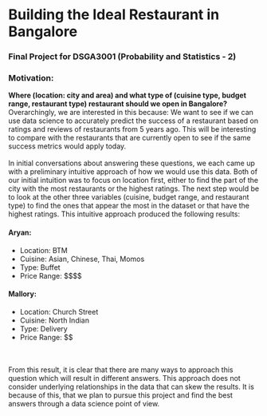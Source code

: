 # Building the Ideal Restaurant in Bangalore
### Final Project for DSGA3001 (Probability and Statistics - 2)

<h3>Motivation:</h3>
<b>Where (location: city and area) and what type of (cuisine type, budget range, restaurant type) restaurant should we open in Bangalore? </b>
<br>
Overarchingly, we are interested in this because: We want to see if we can use data science to accurately predict the success of a restaurant based on ratings and reviews of restaurants from 5 years ago. This will be interesting to compare with the restaurants that are currently open to see if the same success metrics would apply today.
<br>
<br>
In initial conversations about answering these questions, we each came up with a preliminary intuitive approach of how we would use this data. Both of our initial intuition was to focus on location first, either to find the part of the city with the most restaurants or the highest ratings. The next step would be to look at the other three variables (cuisine, budget range, and restaurant type) to find the ones that appear the most in the dataset or that have the highest ratings. This intuitive approach produced the following results: 
<br>

<h4>Aryan:</h4>
<ul>
<li>Location: BTM </li>
<li>Cuisine: Asian, Chinese, Thai, Momos </li>
<li> Type: Buffet </li>
<li> Price Range: $$$$ </li>
</ul>

<h4>Mallory:</h4>
<ul>
<li>Location: Church Street </li>
<li>Cuisine: North Indian </li>
<li>Type: Delivery </li>
<li>Price Range: $$ </li>
</ul>
<br>
<br>
From this result, it is clear that there are many ways to approach this question which will result in different answers. This approach does not consider underlying relationships in the data that can skew the results.
It is because of this, that we plan to pursue this project and find the best answers through a data science point of view.

